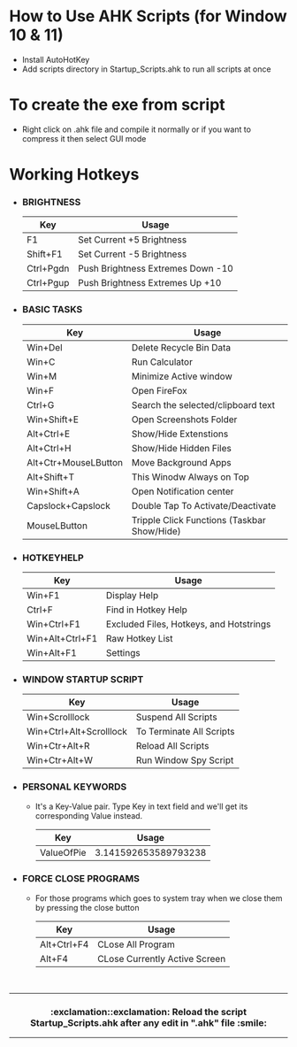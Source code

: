 # How to Use AHK Scripts (for Window 10 & 11)

- Install AutoHotKey
- Add scripts directory in Startup_Scripts.ahk to run all scripts at once

# To create the exe from script

- Right click on .ahk file and compile it normally or if you want to compress it then select GUI mode

# Working Hotkeys

- ### BRIGHTNESS

  |    Key    |               Usage               |
  | ------ | ------------------------------- |
  |    F1     |     Set Current +5 Brightness     |
  | Shift+F1  |     Set Current -5 Brightness     |
  | Ctrl+Pgdn | Push Brightness Extremes Down -10 |
  | Ctrl+Pgup |  Push Brightness Extremes Up +10  |

- ### BASIC TASKS

  |        Key        |               Usage               |
  | --------------- | ------------------------------- |
  |      Win+Del      |      Delete Recycle Bin Data      |
  |      Win+C      |      Run Calculator     |
  |      Win+M     |     Minimize Active window     |
  |       Win+F       |           Open FireFox            |
  |       Ctrl+G      |          Search the selected/clipboard text      |
  |    Win+Shift+E    |      Open Screenshots Folder      |
  |    Alt+Ctrl+E     |       Show/Hide Extenstions       |
  |    Alt+Ctrl+H     |      Show/Hide Hidden Files       |
  | Alt+Ctr+MouseLButton  |           Move Background Apps |
  |    Alt+Shift+T    |     This Winodw Always on Top     |
  |    Win+Shift+A    |     Open Notification center      |
  | Capslock+Capslock | Double Tap To Activate/Deactivate |
  | MouseLButton      | Tripple Click Functions (Taskbar Show/Hide) |
  

- ### HOTKEYHELP

  |       Key       |                  Usage                  |
  | ------------- | ------------------------------------- |
  |     Win+F1      |              Display Help               |
  |     Ctrl+F      |           Find in Hotkey Help           |
  |   Win+Ctrl+F1   | Excluded Files, Hotkeys, and Hotstrings |
  | Win+Alt+Ctrl+F1 |             Raw Hotkey List             |
  |   Win+Alt+F1    |                Settings                 |

- ### WINDOW STARTUP SCRIPT

  |           Key           |          Usage           |
  | --------------------- | ---------------------- |
  |     Win+Scrolllock      |   Suspend All Scripts    |
  | Win+Ctrl+Alt+Scrolllock | To Terminate All Scripts |
  | Win+Ctr+Alt+R           |      Reload All Scripts  |
  |Win+Ctr+Alt+W            |    Run Window Spy Script |


- ### PERSONAL KEYWORDS

  - It's a Key-Value pair. Type Key in text field and we'll get its corresponding Value instead.

    |       Key       |        Usage         |
    | ------------- | ------------------ |
    | ValueOfPie | 3.141592653589793238 |
    
- ### FORCE CLOSE PROGRAMS

  - For those programs which goes to system tray when we close them by pressing the close button
  
    |     Key      |             Usage             |
    |---------- | --------------------------- |
    |  Alt+Ctrl+F4 |       CLose All Program       |
    |    Alt+F4    | CLose Currently Active Screen |

<br />
  
--------
  
  <h3>
    <p align="center">
       :exclamation::exclamation: Reload the script Startup_Scripts.ahk after any edit in ".ahk" file :smile: 
    </p>
  </h3>
  
--------
